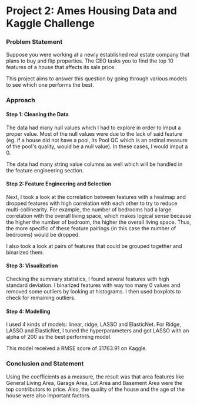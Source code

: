 # Project 2: Ames Housing Data and Kaggle Challenge

### Problem Statement

Suppose you were working at a newly established real estate company that plans to buy and flip properties. The CEO tasks you to find the top 10 features of a house that affects its sale price.

This project aims to answer this question by going through various models to see which one performs the best.

### Approach

#### Step 1: Cleaning the Data

The data had many null values which I had to explore in order to imput a proper value. Most of the null values were due to the lack of said feature (eg. if a house did not have a pool, its Pool QC which is an ordinal measure of the pool's quality, would be a null value). In these cases, I would imput a 0.

The data had many string value columns as well which will be handled in the feature engineering section.


#### Step 2: Feature Engineering and Selection

Next, I took a look at the correlation between features with a heatmap and dropped features with high correlation with each other to try to reduce multi-collinearity. For example, the number of bedrooms had a large correlation with the overall living space, which makes logical sense because the higher the number of bedroom, the higher the overall living space. Thus, the more specific of these feature pairings (in this case the number of bedrooms) would be dropped.

I also took a look at pairs of features that could be grouped together and binarized them.


#### Step 3: Visualization

Checking the summary statistics, I found several features with high standard deviation. I binarized features with way too many 0 values and removed some outliers by looking at histograms. I then used boxplots to check for remaining outliers.


#### Step 4: Modelling

I used 4 kinds of models: linear, ridge, LASSO and ElasticNet. For Ridge, LASSO and ElasticNet, I tuned the hyperparameters and got LASSO with an alpha of 200 as the best performing model.

This model received a RMSE score of 31763.91 on Kaggle.


### Conclusion and Statement


Using the coefficients as a measure, the result was that area features like General Living Area, Garage Area, Lot Area and Basement Area were the top contributors to price. Also, the quality of the house and the age of the house were also important factors.